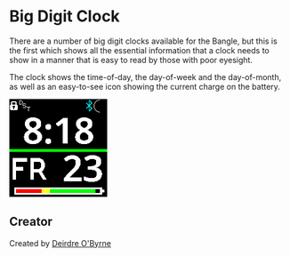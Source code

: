 # Big Digit Clock

There are a number of big digit clocks available for the Bangle, but this is
the first which shows all the essential information that a clock needs to show
in a manner that is easy to read by those with poor eyesight.

The clock shows the time-of-day, the day-of-week and the day-of-month, as well
as an easy-to-see icon showing the current charge on the battery.

![screenshot](./screenshot.png)

## Creator

Created by [Deirdre O'Byrne](https://github.com/deirdreobyrne)
